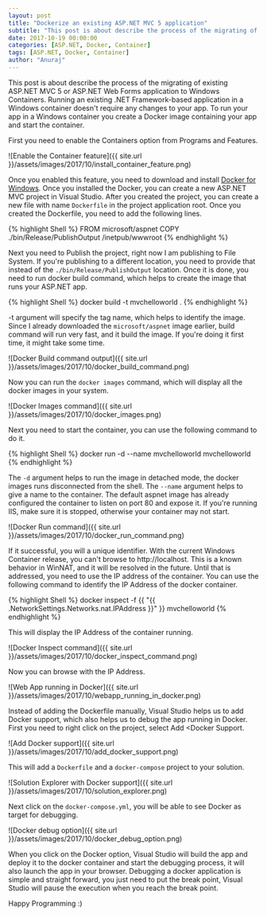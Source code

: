 ```yaml
---
layout: post
title: "Dockerize an existing ASP.NET MVC 5 application"
subtitle: "This post is about describe the process of the migrating of existing ASP.NET MVC 5 or ASP.NET Web Forms application to Windows Containers. Running an existing .NET Framework-based application in a Windows container doesn't require any changes to your app. To run your app in a Windows container you create a Docker image containing your app and start the container."
date: 2017-10-19 00:00:00
categories: [ASP.NET, Docker, Container]
tags: [ASP.NET, Docker, Container]
author: "Anuraj"
---
```

This post is about describe the process of the migrating of existing ASP.NET MVC 5 or ASP.NET Web Forms application to Windows Containers. Running an existing .NET Framework-based application in a Windows container doesn't require any changes to your app. To run your app in a Windows container you create a Docker image containing your app and start the container.

First you need to enable the Containers option from Programs and Features.

![Enable the Container feature]({{ site.url }}/assets/images/2017/10/install_container_feature.png)

Once you enabled this feature, you need to download and install [Docker for Windows](https://www.docker.com/docker-windows). Once you installed the Docker, you can create a new ASP.NET MVC project in Visual Studio. After you created the project, you can create a new file with name `Dockerfile` in the project application root. Once you created the Dockerfile, you need to add the following lines. 

{% highlight Shell %}
FROM microsoft/aspnet
COPY ./bin/Release/PublishOutput /inetpub/wwwroot
{% endhighlight %}

Next you need to Publish the project, right now I am publishing to File System. If you're publishing to a different location, you need to provide that instead of the `./bin/Release/PublishOutput` location. Once it is done, you need to run docker build command, which helps to create the image that runs your ASP.NET app.

{% highlight Shell %}
docker build -t mvchelloworld .
{% endhighlight %}

-t argument will specify the tag name, which helps to identify the image. Since I already downloaded the `microsoft/aspnet` image earlier, build command will run very fast, and it build the image. If you're doing it first time, it might take some time.

![Docker Build command output]({{ site.url }}/assets/images/2017/10/docker_build_command.png)

Now you can run the `docker images` command, which will display all the docker images in your system.

![Docker Images command]({{ site.url }}/assets/images/2017/10/docker_images.png)

Next you need to start the container, you can use the following command to do it.

{% highlight Shell %}
docker run -d --name mvchelloworld mvchelloworld
{% endhighlight %}

The `-d` argument helps to run the image in detached mode, the docker images runs disconnected from the shell. The `--name` argument helps to give a name to the container. The default aspnet image has already configured the container to listen on port 80 and expose it. If you're running IIS, make sure it is stopped, otherwise your container may not start.

![Docker Run command]({{ site.url }}/assets/images/2017/10/docker_run_command.png)

If it successful, you will a unique identifier. With the current Windows Container release, you can't browse to http://localhost. This is a known behavior in WinNAT, and it will be resolved in the future. Until that is addressed, you need to use the IP address of the container. You can use the following command to identify the IP Address of the docker container.

{% highlight Shell %}
docker inspect -f {{ "{{ .NetworkSettings.Networks.nat.IPAddress }}" }} mvchelloworld
{% endhighlight %}

This will display the IP Address of the container running.

![Docker Inspect command]({{ site.url }}/assets/images/2017/10/docker_inspect_command.png)

Now you can browse with the IP Address.

![Web App running in Docker]({{ site.url }}/assets/images/2017/10/webapp_running_in_docker.png)

Instead of adding the Dockerfile manually, Visual Studio helps us to add Docker support, which also helps us to debug the app running in Docker. First you need to right click on the project, select Add &lt;Docker Support.

![Add Docker support]({{ site.url }}/assets/images/2017/10/add_docker_support.png)

This will add a `Dockerfile` and a `docker-compose` project to your solution.

![Solution Explorer with Docker support]({{ site.url }}/assets/images/2017/10/solution_explorer.png)

Next click on the `docker-compose.yml`, you will be able to see Docker as target for debugging. 

![Docker debug option]({{ site.url }}/assets/images/2017/10/docker_debug_option.png)

When you click on the Docker option, Visual Studio will build the app and deploy it to the docker container and start the debugging process, it will also launch the app in your browser. Debugging a docker application is simple and straight forward, you just need to put the break point, Visual Studio will pause the execution when you reach the break point.

Happy Programming :)